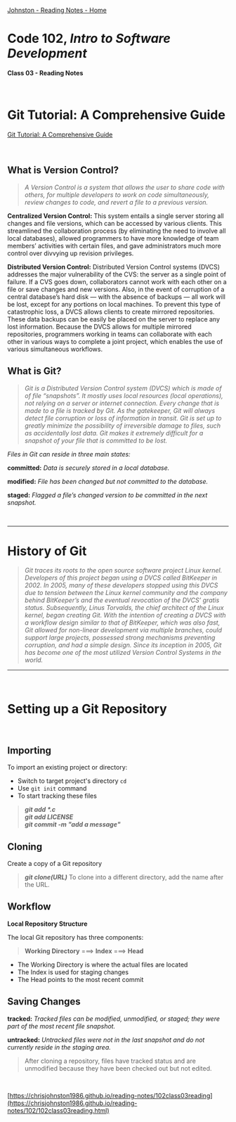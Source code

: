 [Johnston - Reading Notes - Home](https://chrisjohnston1986.github.io/reading-notes/)

# Code 102, _Intro to Software Development_ 
**Class 03 - Reading Notes**

&nbsp;
&nbsp;

# Git Tutorial: A Comprehensive Guide
  
[Git Tutorial: A Comprehensive Guide](https://blog.udemy.com/git-tutorial-a-comprehensive-guide/)

&nbsp;

## What is Version Control?

> _A Version Control is a system that allows the user to share code with others, for multiple developers to work on code simultaneously, review changes to code, and revert a file to a previous version._

**Centralized Version Control:** This system entails a single server storing all changes and file versions, which can be accessed by various clients. This streamlined the collaboration process (by eliminating the need to involve all local databases), allowed programmers to have more knowledge of team members’ activities with certain files, and gave administrators much more control over divvying up revision privileges.

**Distributed Version Control:** Distributed Version Control systems (DVCS) addresses the major vulnerability of the CVS: the server as a single point of failure. If a CVS goes down, collaborators cannot work with each other on a file or save changes and new versions. Also, in the event of corruption of a central database’s hard disk — with the absence of backups — all work will be lost, except for any portions on local machines. To prevent this type of catastrophic loss, a DVCS allows clients to create mirrored repositories. These data backups can be easily be placed on the server to replace any lost information. Because the DVCS allows for multiple mirrored repositories, programmers working in teams can collaborate with each other in various ways to complete a joint project, which enables the use of various simultaneous workflows.

## What is Git?

> _Git is a Distributed Version Control system (DVCS) which is made of of file “snapshots”. It mostly uses local resources (local operations), not relying on a server or internet connection. Every change that is made to a file is tracked by Git. As the gatekeeper, Git will always detect file corruption or loss of information in transit. Git is set up to greatly minimize the possibility of irreversible damage to files, such as accidentally lost data. Git makes it extremely difficult for a snapshot of your file that is committed to be lost._

_Files in Git can reside in three main states:_

**committed:** _Data is securely stored in a local database._

**modified:** _File has been changed but not committed to the database._

**staged:** _Flagged a file’s changed version to be committed in the next snapshot._

&nbsp;
&nbsp;

<hr>

# History of Git

> _Git traces its roots to the open source software project Linux kernel. Developers of this project began using a DVCS called BitKeeper in 2002. In 2005, many of these developers stopped using this DVCS due to tension between the Linux kernel community and the company behind BitKeeper’s and the eventual revocation of the DVCS’ gratis status. Subsequently, Linus Torvalds, the chief architect of the Linux kernel, began creating Git. With the intention of creating a DVCS with a workflow design similar to that of BitKeeper, which was also fast, Git allowed for non-linear development via multiple branches, could support large projects, possessed strong mechanisms preventing corruption, and had a simple design. Since its inception in 2005, Git has become one of the most utilized Version Control Systems in the world._

<hr>

&nbsp;

# Setting up a Git Repository

&nbsp;

## Importing
To import an existing project or directory:

- Switch to target project's directory `cd`
- Use `git init` command
- To start tracking these files

> ___git add *.c___   
> ***git add LICENSE***   
>  ***git commit -m "add a message"***

## Cloning

Create a copy of a Git repository
>***git clone(URL)***
To clone into a different directory, add the name after the URL.

## Workflow

**Local Repository Structure**

The local Git repository has three components:
> **Working Directory**   ===>   **Index**   ===>   **Head**

- The Working Directory is where the actual files are located
- The Index is used for staging changes
- The Head points to the most recent commit

## Saving Changes

**tracked:** _Tracked files can be modified, unmodified, or staged; they were part of the most recent file snapshot._

**untracked:** _Untracked files were not in the last snapshot and do not currently reside in the staging area._

> After cloning a repository, files have tracked status and are unmodified because they have been checked out but not edited.

&nbsp;
&nbsp;

[https://chrisjohnston1986.github.io/reading-notes/102class03reading](https://chrisjohnston1986.github.io/reading-notes/102/102class03reading.html)

